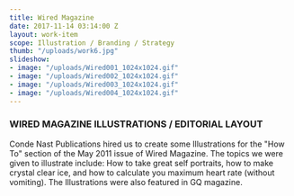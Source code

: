 ```yaml
---
title: Wired Magazine
date: 2017-11-14 03:14:00 Z
layout: work-item
scope: Illustration / Branding / Strategy
thumb: "/uploads/work6.jpg"
slideshow:
- image: "/uploads/Wired001_1024x1024.gif"
- image: "/uploads/Wired002_1024x1024.gif"
- image: "/uploads/Wired003_1024x1024.gif"
- image: "/uploads/Wired004_1024x1024.gif"
---
```


### WIRED MAGAZINE ILLUSTRATIONS / EDITORIAL LAYOUT

Conde Nast Publications hired us to create some Illustrations for the "How To" section of the May 2011 issue of Wired Magazine. The topics we were given to illustrate include: How to take great self portraits, how to make crystal clear ice, and how to calculate you maximum heart rate (without vomiting). The Illustrations were also featured in GQ magazine.
